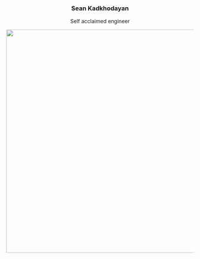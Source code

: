 <h3 align="center">Sean Kadkhodayan</h3>
<p align="center"> Self acclaimed engineer</p>
<p align="center">
<img src="https://github-readme-stats.vercel.app/api?username=SeanK27&show_icons=true&count_private=true&theme=merko&hide_border=true&hide=stars,issues&count_private=true" width="600">
</p>
